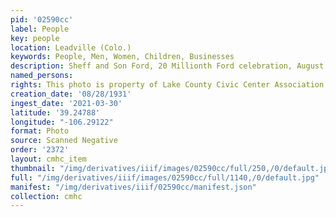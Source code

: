 ```yaml
---
pid: '02590cc'
label: People
key: people
location: Leadville (Colo.)
keywords: People, Men, Women, Children, Businesses
description: Sheff and Son Ford, 20 Millionth Ford celebration, August 28, 1931
named_persons: 
rights: This photo is property of Lake County Civic Center Association.
creation_date: '08/28/1931'
ingest_date: '2021-03-30'
latitude: '39.24788'
longitude: "-106.29122"
format: Photo
source: Scanned Negative
order: '2372'
layout: cmhc_item
thumbnail: "/img/derivatives/iiif/images/02590cc/full/250,/0/default.jpg"
full: "/img/derivatives/iiif/images/02590cc/full/1140,/0/default.jpg"
manifest: "/img/derivatives/iiif/02590cc/manifest.json"
collection: cmhc
---
```

